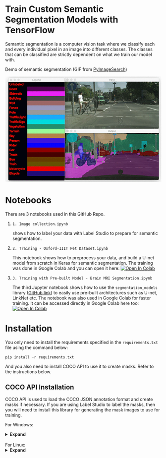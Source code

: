 # Train Custom Semantic Segmentation Models with TensorFlow

Semantic segmentation is a computer vision task where we classify each and every individual pixel in an image into different classes. The classes that can be classified are strictly dependent on what we train our model with.

Demo of semantic segmentation (GIF from [PyImageSearch](https://www.pyimagesearch.com/2018/09/03/semantic-segmentation-with-opencv-and-deep-learning/))

![segmentation example](images/opencv_semantic_segmentation_animation.gif)

# Notebooks
There are 3 notebooks used in this GitHub Repo.

1. `1. Image collection.ipynb`

    shows how to label your data with Label Studio to prepare for semantic segmentation.

1. `2. Training - Oxford-IIIT Pet Dataset.ipynb`

    This notebook shows how to preprocess your data, and build a U-net model from scratch in Keras for semantic segmentation. The training was done in Google Colab and you can open it here: [![Open In Colab](https://colab.research.google.com/assets/colab-badge.svg)](https://colab.research.google.com/drive/1f4xl0Oy_3pQNdVRbyDNC-DNx8M21QT6Q?usp=sharing)

2. `3. Training with Pre-built Model - Brain MRI Segmentation.ipynb`

    The third Jupyter notebook shows how to use the `segmentation_models` library ([GitHub link](https://github.com/qubvel/segmentation_models)) to easily use pre-built architectures such as U-net, LinkNet etc. The notebook was also used in Google Colab for faster training. It can be accessed directly in Google Colab here too: [![Open In Colab](https://colab.research.google.com/assets/colab-badge.svg)](https://colab.research.google.com/drive/1dcQ_p3CVytqnUrvl3Xie4JbDqS5Q031M?usp=sharing)

# Installation

You only need to install the requirements specified in the `requirements.txt` file using the command below:
```
pip install -r requirements.txt
```

And you also need to install COCO API to use it to create masks. Refer to the instructions below.

## COCO API Installation
COCO API is used to load the COCO JSON annotation format and create masks if necessary. If you are using Label Studio to label the masks, then you will need to install this library for generating the mask images to use for training.

For Windows:
<details><summary> <b>Expand</b> </summary>

1. Download Visual C++ 2015 Build Tools from this [Microsoft Link](https://go.microsoft.com/fwlink/?LinkId=691126) and install it with default selection
2. Also install the full Visual C++ 2015 Build Tools from [here](https://go.microsoft.com/fwlink/?LinkId=691126) to make sure everything works
3. Go to `C:\Program Files (x86)\Microsoft Visual C++ Build Tools` and run the `vcbuildtools_msbuild.bat` file
4. In Anaconda prompt, run
```
pip install cython
pip install git+https://github.com/philferriere/cocoapi.git#subdirectory=PythonAPI
```
</details>

<br>
For Linux:
<details><summary> <b>Expand</b> </summary>

```
git clone https://github.com/cocodataset/cocoapi.git
cd cocoapi/PythonAPI
make
cp -r pycocotools <PATH_TO_TF>/TensorFlow/models/research/
```
</details>
